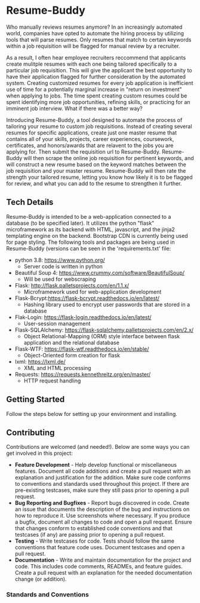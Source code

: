 # Resume-Buddy
Who manually reviews resumes anymore? In an increasingly automated world, companies have opted to automate the hiring process by utilizing tools that will parse resumes. Only resumes that match to certain keywords within a job requisition will be flagged for manual review by a recruiter.  
  
As a result, I often hear employee recruiters reccommend that applicants create mulitple resumes with each one being tailored specifically to a particular job requisition. This will give the applicant the best opportunity to have their application flagged for further consideration by the automated system. Creating customized resumes for every job application is inefficient use of time for a potentially marginal increase in "return on investment" when applying to jobs. The time spent creating custom resumes could be spent identifying more job opportunities, refining skills, or practicing for an imminent job interview. What if there was a better way?  
  
Introducing Resume-Buddy, a tool designed to automate the process of tailoring your resume to custom job requisitions. Instead of creating several resumes for specific applications, create just one master resume that contains all of your skills, projects, career experiences, coursework, certificates, and honors/awards that are relavent to the jobs you are applying for. Then submit the requisition url to Resume-Buddy. Resume-Buddy will then scrape the online job requisition for pertinent keywords, and will construct a new resume based on the keyword matches between the job requisition and your master resume. Resume-Buddy will then rate the strength your tailored resume, letting you know how likely it is to be flagged for review, and what you can add to the resume to strengthen it further.  
  
## Tech Details
Resume-Buddy is intended to be a web-application connected to a database (to be specified later). It utilizes the python "flask" microframework as its backend with HTML, javascript, and the jinja2 templating engine on the backend. Bootstrap CDN is currently being used for page styling. The following tools and packages are being used in Resume-Buddy (versions can be seen in the 'requirements.txt' file:  
* python 3.8: https://www.python.org/
  * Server code is written in python  
* Beautiful Soup 4: https://www.crummy.com/software/BeautifulSoup/
  * Will be used for webscraping  
* Flask: http://flask.palletsprojects.com/en/1.1.x/
  * Microframework used for web-application development  
* Flask-Bcrypt:https://flask-bcrypt.readthedocs.io/en/latest/
  * Hashing library used to encrypt user passwords that are stored in a database  
* Flak-Login: https://flask-login.readthedocs.io/en/latest/
  * User-session management  
* Flask-SQLAlchemy: https://flask-sqlalchemy.palletsprojects.com/en/2.x/
  * Object Relational-Mapping (ORM) style interface between flask application and the relational database  
* Flask-WTF: https://flask-wtf.readthedocs.io/en/stable/
  * Object-Oriented form creation for flask  
* lxml: https://lxml.de/
  * XML and HTML processing  
* Requests: https://requests.kennethreitz.org/en/master/
  * HTTP request handling  
  
## Getting Started  
Follow the steps below for setting up your environment and installing.  
  
## Contributing 
Contributions are welcomed (and needed!). Below are some ways you can get involved in this project:  
  
* **Feature Development** - Help develop functional or miscellaneous features. Document all code additions and create a pull request with an explanation and justification for the addition. Make sure code conforms to conventions and standards used throughout this project. If there are pre-existing testcases, make sure they still pass prior to opening a pull request.  
* **Bug Reporting and Bugfixes** - Report bugs discovered in code. Create an issue that documents the description of the bug and instructions on how to reproduce it. Use screenshots where necessary. If you produce a bugfix, document all changes to code and open a pull request. Ensure that changes conform to established code conventions and that testcases (if any) are passing prior to opening a pull request.  
* **Testing** - Write testcases for code. Tests should follow the same conventions that feature code uses. Document testcases and open a pull request.  
* **Documentation** - Write and maintain documentation for the project and code. This includes code comments, READMEs, and feature guides. Create a pull request with an explanation for the needed documentation change (or addition).  
  
### Standards and Conventions  

